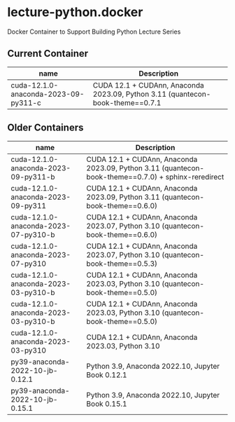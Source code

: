 # lecture-python.docker

Docker Container to Support Building Python Lecture Series

## Current Container

| name | Description |
|------|-------------|
| cuda-12.1.0-anaconda-2023-09-py311-c | CUDA 12.1 + CUDAnn, Anaconda 2023.09, Python 3.11 (quantecon-book-theme==0.7.1 |



## Older Containers

| name | Description |
|------|-------------|
| cuda-12.1.0-anaconda-2023-09-py311-b | CUDA 12.1 + CUDAnn, Anaconda 2023.09, Python 3.11 (quantecon-book-theme==0.7.0) + sphinx-reredirect |
| cuda-12.1.0-anaconda-2023-09-py311 | CUDA 12.1 + CUDAnn, Anaconda 2023.09, Python 3.11 (quantecon-book-theme==0.6.0) |
| cuda-12.1.0-anaconda-2023-07-py310-b | CUDA 12.1 + CUDAnn, Anaconda 2023.07, Python 3.10 (quantecon-book-theme==0.6.0) |
| cuda-12.1.0-anaconda-2023-07-py310 | CUDA 12.1 + CUDAnn, Anaconda 2023.07, Python 3.10 (quantecon-book-theme==0.5.3) |
| cuda-12.1.0-anaconda-2023-03-py310-b | CUDA 12.1 + CUDAnn, Anaconda 2023.03, Python 3.10 (quantecon-book-theme==0.5.0) | 
| cuda-12.1.0-anaconda-2023-03-py310-b | CUDA 12.1 + CUDAnn, Anaconda 2023.03, Python 3.10 (quantecon-book-theme==0.5.0) |
| cuda-12.1.0-anaconda-2023-03-py310 | CUDA 12.1 + CUDAnn, Anaconda 2023.03, Python 3.10 |
| py39-anaconda-2022-10-jb-0.12.1 | Python 3.9, Anaconda 2022.10, Jupyter Book 0.12.1 |
| py39-anaconda-2022-10-jb-0.15.1 | Python 3.9, Anaconda 2022.10, Jupyter Book 0.15.1 |
